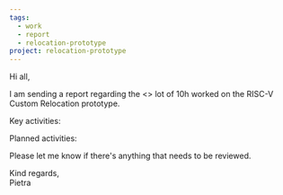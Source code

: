 ```yaml
---
tags:
  - work
  - report
  - relocation-prototype
project: relocation-prototype
---
```

Hi all,

I am sending a report regarding the <> lot of 10h worked on the RISC-V Custom
Relocation prototype.

Key activities:

Planned activities:

Please let me know if there's anything that needs to be reviewed.

Kind regards,  
Pietra